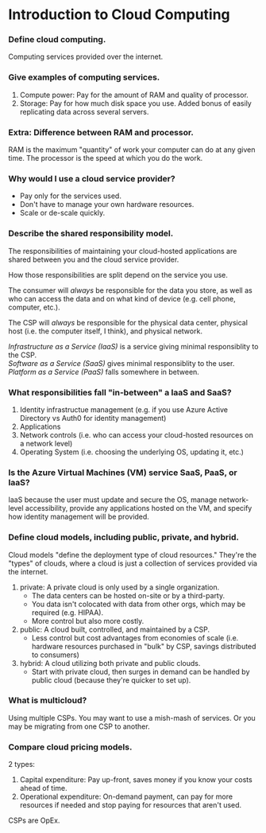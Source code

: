 # Introduction to Cloud Computing


### Define cloud computing.
Computing services provided over the internet.

### Give examples of computing services.
1. Compute power: Pay for the amount of RAM and quality of processor.
2. Storage: Pay for how much disk space you use. Added bonus of easily replicating data across several servers. 

### Extra: Difference between RAM and processor.
RAM is the maximum "quantity" of work your computer can do at any given time. The processor is the speed at which you do the work.

### Why would I use a cloud service provider?
- Pay only for the services used. 
- Don't have to manage your own hardware resources.
- Scale or de-scale quickly.

### Describe the shared responsibility model.
The responsibilities of maintaining your cloud-hosted applications are shared between you and the cloud service provider.  

How those responsibilities are split depend on the service you use.  

The consumer will _always_ be responsible for the data you store, as well as who can access the data and on what kind of device (e.g. cell phone, computer, etc.).  

The CSP will _always_ be responsible for the physical data center, physical host (i.e. the computer itself, I think), and physical network.

_Infrastructure as a Service (IaaS)_ is a service giving minimal responsiblity to the CSP.  
_Software as a Service (SaaS)_ gives minimal responsiblity to the user.  
_Platform as a Service (PaaS)_ falls somewhere in between.  

### What responsibilities fall "in-between" a IaaS and SaaS?
1. Identity infrastructue management (e.g. if you use Azure Active Directory vs Auth0 for identity management)
2. Applications
3. Network controls (i.e. who can access your cloud-hosted resources on a network level)
4. Operating System (i.e. choosing the underlying OS, updating it, etc.)

### Is the Azure Virtual Machines (VM) service SaaS, PaaS, or IaaS?
IaaS because the user must update and secure the OS, manage network-level accessibility, provide any applications hosted on the VM, and specify how identity management will be provided.

### Define cloud models, including public, private, and hybrid.
Cloud models "define the deployment type of cloud resources." They're the "types" of clouds, where a cloud is just a collection of services provided via the internet. 

1. private: A private cloud is only used by a single organization. 
	- The data centers can be hosted on-site or by a third-party. 
	- You data isn't colocated with data from other orgs, which may be required (e.g. HIPAA).
	- More control but also more costly.
2. public: A cloud built, controlled, and maintained by a CSP.
	- Less control but cost advantages from economies of scale (i.e. hardware resources purchased in "bulk" by CSP, savings distributed to consumers)
3. hybrid: A cloud utilizing both private and public clouds.
	- Start with private cloud, then surges in demand can be handled by public cloud (because they're quicker to set up).

### What is multicloud?
Using multiple CSPs. You may want to use a mish-mash of services. Or you may be migrating from one CSP to another.  

### Compare cloud pricing models.
2 types:

1. Capital expenditure: Pay up-front, saves money if you know your costs ahead of time.
2. Operational expenditure: On-demand payment, can pay for more resources if needed and stop paying for resources that aren't used.

CSPs are OpEx.

